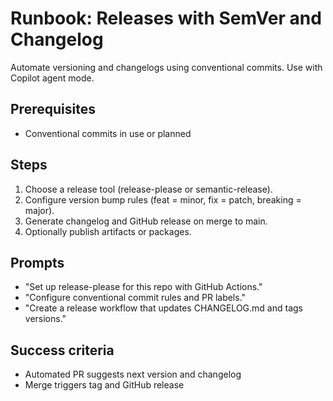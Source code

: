 # Runbook: Releases with SemVer and Changelog

Automate versioning and changelogs using conventional commits.
Use with Copilot agent mode.

## Prerequisites

- Conventional commits in use or planned

## Steps

1. Choose a release tool (release-please or semantic-release).
2. Configure version bump rules (feat = minor, fix = patch, breaking = major).
3. Generate changelog and GitHub release on merge to main.
4. Optionally publish artifacts or packages.

## Prompts

- "Set up release-please for this repo with GitHub Actions."
- "Configure conventional commit rules and PR labels."
- "Create a release workflow that updates CHANGELOG.md and tags versions."

## Success criteria

- Automated PR suggests next version and changelog
- Merge triggers tag and GitHub release
